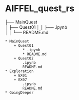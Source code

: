 # AIFFEL_quest_rs
├── MainQuest  
│   ├── Quest01 
│   │   ├── .ipynb  
│   │   └── README.md  

	* MainQuest  
		+ Quest01  
			* .ipynb
			* README.md
		+ Quest02  
			.ipynb  
			README.md  
	* Exploration  
		+ EX01  
		+ EX07  	
			.ipynb  
			README.md  
	* GoingDeeper  


